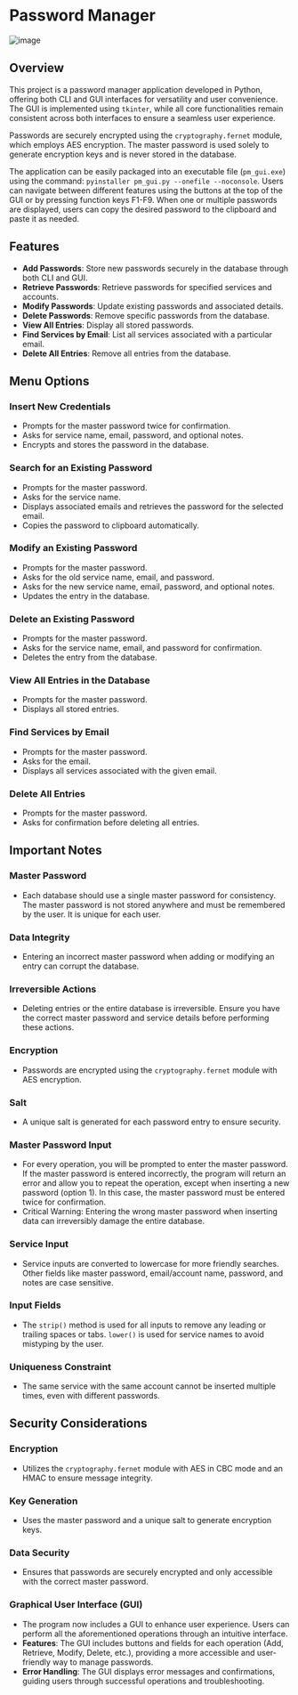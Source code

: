 # Password Manager

![image](https://github.com/user-attachments/assets/5206d55e-ed65-4068-935f-02779dbaa451)

## Overview

This project is a password manager application developed in Python, offering both CLI and GUI interfaces for versatility and user convenience. The GUI is implemented using `tkinter`, while all core functionalities remain consistent across both interfaces to ensure a seamless user experience.

Passwords are securely encrypted using the `cryptography.fernet` module, which employs AES encryption. The master password is used solely to generate encryption keys and is never stored in the database.

The application can be easily packaged into an executable file (`pm_gui.exe`) using the command: `pyinstaller pm_gui.py --onefile --noconsole`. Users can navigate between different features using the buttons at the top of the GUI or by pressing function keys F1-F9. When one or multiple passwords are displayed, users can copy the desired password to the clipboard and paste it as needed.


## Features

- **Add Passwords**: Store new passwords securely in the database through both CLI and GUI.
- **Retrieve Passwords**: Retrieve passwords for specified services and accounts.
- **Modify Passwords**: Update existing passwords and associated details.
- **Delete Passwords**: Remove specific passwords from the database.
- **View All Entries**: Display all stored passwords.
- **Find Services by Email**: List all services associated with a particular email.
- **Delete All Entries**: Remove all entries from the database.

## Menu Options

### Insert New Credentials

- Prompts for the master password twice for confirmation.
- Asks for service name, email, password, and optional notes.
- Encrypts and stores the password in the database.

### Search for an Existing Password

- Prompts for the master password.
- Asks for the service name.
- Displays associated emails and retrieves the password for the selected email.
- Copies the password to clipboard automatically.

### Modify an Existing Password

- Prompts for the master password.
- Asks for the old service name, email, and password.
- Asks for the new service name, email, password, and optional notes.
- Updates the entry in the database.

### Delete an Existing Password

- Prompts for the master password.
- Asks for the service name, email, and password for confirmation.
- Deletes the entry from the database.

### View All Entries in the Database

- Prompts for the master password.
- Displays all stored entries.

### Find Services by Email

- Prompts for the master password.
- Asks for the email.
- Displays all services associated with the given email.

### Delete All Entries

- Prompts for the master password.
- Asks for confirmation before deleting all entries.

## Important Notes

### Master Password

- Each database should use a single master password for consistency. The master password is not stored anywhere and must be remembered by the user. It is unique for each user.

### Data Integrity

- Entering an incorrect master password when adding or modifying an entry can corrupt the database.

### Irreversible Actions

- Deleting entries or the entire database is irreversible. Ensure you have the correct master password and service details before performing these actions.

### Encryption

- Passwords are encrypted using the `cryptography.fernet` module with AES encryption.

### Salt

- A unique salt is generated for each password entry to ensure security.

### Master Password Input

- For every operation, you will be prompted to enter the master password. If the master password is entered incorrectly, the program will return an error and allow you to repeat the operation, except when inserting a new password (option 1). In this case, the master password must be entered twice for confirmation.
- Critical Warning: Entering the wrong master password when inserting data can irreversibly damage the entire database.

### Service Input

- Service inputs are converted to lowercase for more friendly searches. Other fields like master password, email/account name, password, and notes are case sensitive.

### Input Fields

- The `strip()` method is used for all inputs to remove any leading or trailing spaces or tabs. `lower()` is used for service names to avoid mistyping by the user.

### Uniqueness Constraint

- The same service with the same account cannot be inserted multiple times, even with different passwords.

## Security Considerations

### Encryption

- Utilizes the `cryptography.fernet` module with AES in CBC mode and an HMAC to ensure message integrity.

### Key Generation

- Uses the master password and a unique salt to generate encryption keys.

### Data Security

- Ensures that passwords are securely encrypted and only accessible with the correct master password.

### Graphical User Interface (GUI)

- The program now includes a GUI to enhance user experience. Users can perform all the aforementioned operations through an intuitive interface.
- **Features**: The GUI includes buttons and fields for each operation (Add, Retrieve, Modify, Delete, etc.), providing a more accessible and user-friendly way to manage passwords.
- **Error Handling**: The GUI displays error messages and confirmations, guiding users through successful operations and troubleshooting.
